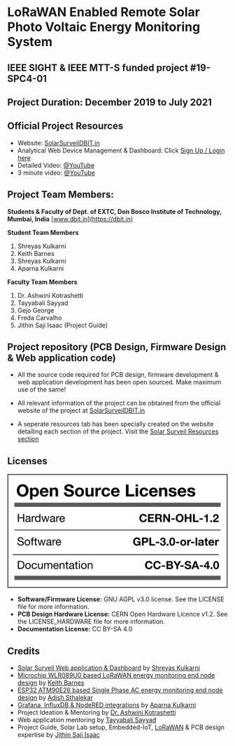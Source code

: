 # LoRaWAN Enabled Remote Solar Photo Voltaic Energy Monitoring System  
## IEEE SIGHT & IEEE MTT-S funded project #19-SPC4-01  
## Project Duration: December 2019 to July 2021  

## Official Project Resources
- Website: [SolarSurveilDBIT.in](https://SolarSurveilDBIT.in)
- Analytical Web Device Management & Dashboard: Click [Sign Up / Login here](https://solarsurveildbit.in/index.html#services)
- Detailed Video: [@YouTube](https://youtu.be/FI_uH7AuqU8)  
- 3 minute video: [@YouTube](https://youtu.be/UwQO7I1e_y8)  

## Project Team Members:      
**Students & Faculty of Dept. of EXTC, Don Bosco Institute of Technology, Mumbai, India** [www.dbit.in](https://dbit.in)  



**Student Team Members**  
1. Shreyas Kulkarni
2. Keith Barnes
3. Shreyas Kulkarni
4. Aparna Kulkarni

**Faculty Team Members**
1. Dr. Ashwini Kotrashetti
2. Tayyabali Sayyad
3. Gejo George
4. Freda Carvalho
5. Jithin Saji Isaac (Project Guide)

## Project repository (PCB Design, Firmware Design & Web application code)



- All the source code required for PCB design, firmware development & web application development has been open sourced. Make maximum use of the same!

- All relevant information of the project can be obtained from the official website of the project at [SolarSurveilDBIT.in](https://SolarSurveilDBIT.in)  

- A seperate resources tab has been specially created on the website detailing each section of the project. Visit the [Solar Surveil Resources section](https://solarsurveildbit.in/resources.html)  

## Licenses

![License](/OpenSourceLicense.png)

- **Software/Firmware License:** GNU AGPL v3.0 license. See the LICENSE file for more information.   
- **PCB Design Hardware License:** CERN Open Hardware Licence v1.2. See the LICENSE_HARDWARE file for more information.  
- **Documentation License:** CC BY-SA 4.0    

## Credits

- [Solar Surveil Web application & Dashboard](https://github.com/sdk694/SolarSurveil) by  [Shreyas Kulkarni](https://twitter.com/sdk694)  
- [Microchip WLR089U0 based LoRaWAN energy monitoring end node design](https://github.com/jithinsisaac/LoRa-PV-RMS-SolarSurveil/tree/main/PCB_WLR089U0_Board) by  [Keith Barnes](https://twitter.com/@sir_keith_)   
- [ESP32 ATM90E26 based Single Phase AC energy monitoring end node design](https://github.com/jithinsisaac/LoRa-PV-RMS-SolarSurveil/tree/main/PCB_ESP32_ATM90E26_Board) by [Adish Sthalekar](https://instagram.com/adish_sthalekar)     
- [Grafana, InfluxDB & NodeRED integrations](https://solarsurveildbit.in/blogak.html) by [Aparna Kulkarni](https://twitter.com/)  
- Project Ideation & Mentoring by [Dr. Ashwini Kotrashetti](http://ashwiniprofile-dbit.blogspot.com/)  
- Web application mentoring by [Tayyabali Sayyad](https://tayyabali.in/)  
- Project Guide, Solar Lab setup, Embedded-IoT, [LoRaWAN](https://github.com/search?q=user%3Ajithinsisaac+lora) & PCB design expertise by [Jithin Saji Isaac](https://jithinsisaac.github.io/)   
 
 
